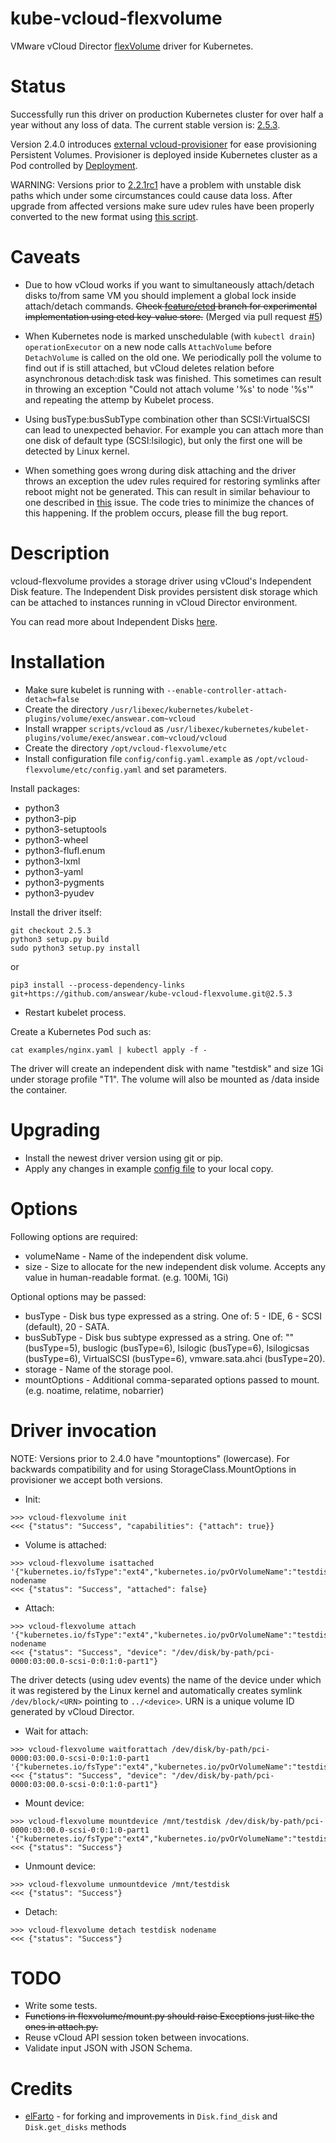 kube-vcloud-flexvolume
======================

VMware vCloud Director [flexVolume](https://kubernetes.io/docs/concepts/storage/volumes/#out-of-tree-volume-plugins)
driver for Kubernetes.


Status
======

Successfully run this driver on production Kubernetes cluster for over half a year without any loss of data.
The current stable version is: [2.5.3](../../releases/tag/2.5.3).

Version 2.4.0 introduces [external vcloud-provisioner](provisioner) for ease provisioning Persistent Volumes.
Provisioner is deployed inside Kubernetes cluster as a Pod controlled by [Deployment](provisioner/deployment).

WARNING: Versions prior to [2.2.1rc1](../../releases/tag/2.2.1rc1) have a problem with unstable disk paths which under some circumstances could cause data loss.
After upgrade from affected versions make sure udev rules have been properly converted to the new format using [this script](scripts/fix_udev_rules.sh).


Caveats
=======

*  Due to how vCloud works if you want to simultaneously attach/detach disks to/from same VM you should implement a global lock inside attach/detach commands. ~~Check [feature/etcd](../../tree/feature/etcd) branch for experimental implementation using etcd key-value store.~~ (Merged via pull request [#5](../../pr/5))

*  When Kubernetes node is marked unschedulable (with `kubectl drain`) `operationExecutor` on a new node calls `AttachVolume` before `DetachVolume` is called on the old one. We periodically poll the volume to find out if is still attached, but vCloud deletes relation before asynchronous detach:disk task was finished. This sometimes can result in throwing an exception "Could not attach volume '%s' to node '%s'" and repeating the attemp by Kubelet process.

*  Using busType:busSubType combination other than SCSI:VirtualSCSI can lead to unexpected behavior. For example you can attach more than one disk of default type (SCSI:lsilogic), but only the first one will be detected by Linux kernel.

*  When something goes wrong during disk attaching and the driver throws an exception the udev rules required for restoring symlinks after reboot might not be generated. This can result in similar behaviour to one described in [this](../../issues/7) issue. The code tries to minimize the chances of this happening. If the problem occurs, please fill the bug report.


Description
===========

vcloud-flexvolume provides a storage driver using vCloud's Independent Disk feature. The Independent Disk provides
persistent disk storage which can be attached to instances running in vCloud Director environment.

You can read more about Independent Disks [here](https://pubs.vmware.com/vcd-80/index.jsp?topic=/com.vmware.vcloud.api.sp.doc_90/GUID-ED825075-4278-486A-A1EB-FB47FE0226DA.html).


Installation
============

*  Make sure kubelet is running with `--enable-controller-attach-detach=false`
*  Create the directory `/usr/libexec/kubernetes/kubelet-plugins/volume/exec/answear.com~vcloud`
*  Install wrapper `scripts/vcloud` as `/usr/libexec/kubernetes/kubelet-plugins/volume/exec/answear.com~vcloud/vcloud`
*  Create the directory `/opt/vcloud-flexvolume/etc`
*  Install configuration file `config/config.yaml.example` as `/opt/vcloud-flexvolume/etc/config.yaml` and set parameters.

Install packages:

*  python3
*  python3-pip
*  python3-setuptools
*  python3-wheel
*  python3-flufl.enum
*  python3-lxml
*  python3-yaml
*  python3-pygments
*  python3-pyudev

Install the driver itself:

```
git checkout 2.5.3
python3 setup.py build
sudo python3 setup.py install
```

or

```
pip3 install --process-dependency-links git+https://github.com/answear/kube-vcloud-flexvolume.git@2.5.3
```

*  Restart kubelet process.

Create a Kubernetes Pod such as:

```
cat examples/nginx.yaml | kubectl apply -f -
```

The driver will create an independent disk with name "testdisk" and size 1Gi under storage profile "T1".
The volume will also be mounted as /data inside the container.


Upgrading
=========

*  Install the newest driver version using git or pip.
*  Apply any changes in example [config file](config/config.yaml.example) to your local copy.


Options
=======

Following options are required:

*  volumeName - Name of the independent disk volume.
*  size - Size to allocate for the new independent disk volume. Accepts any value in human-readable format. (e.g. 100Mi, 1Gi)

Optional options may be passed:

*  busType - Disk bus type expressed as a string. One of: 5 - IDE, 6 - SCSI (default), 20 - SATA.
*  busSubType - Disk bus subtype expressed as a string. One of: "" (busType=5), buslogic (busType=6), lsilogic (busType=6), lsilogicsas (busType=6), VirtualSCSI (busType=6), vmware.sata.ahci (busType=20).
*  storage - Name of the storage pool.
*  mountOptions - Additional comma-separated options passed to mount. (e.g. noatime, relatime, nobarrier)


Driver invocation
=================

NOTE: Versions prior to 2.4.0 have "mountoptions" (lowercase). For backwards compatibility and for using StorageClass.MountOptions in provisioner we accept both versions.

*  Init:

```
>>> vcloud-flexvolume init
<<< {"status": "Success", "capabilities": {"attach": true}}
```

*  Volume is attached:

```
>>> vcloud-flexvolume isattached '{"kubernetes.io/fsType":"ext4","kubernetes.io/pvOrVolumeName":"testdisk","kubernetes.io/readwrite":"rw","mountOptions":"relatime,nobarrier","size":"1Gi","storage":"T1","busType":6,"busSubType":"VirtualSCSI","volumeName":"testdisk"}' nodename
<<< {"status": "Success", "attached": false}
```

*  Attach:

```
>>> vcloud-flexvolume attach '{"kubernetes.io/fsType":"ext4","kubernetes.io/pvOrVolumeName":"testdisk","kubernetes.io/readwrite":"rw","mountOptions":"relatime,nobarrier","size":"1Gi","storage":"T1","busType":6,"busSubType":"VirtualSCSI","volumeName":"testdisk"}' nodename
<<< {"status": "Success", "device": "/dev/disk/by-path/pci-0000:03:00.0-scsi-0:0:1:0-part1"}
```

The driver detects (using udev events) the name of the device under which it was registered by the Linux kernel and automatically creates symlink `/dev/block/<URN>` pointing to `../<device>`.
URN is a unique volume ID generated by vCloud Director.

*  Wait for attach:

```
>>> vcloud-flexvolume waitforattach /dev/disk/by-path/pci-0000:03:00.0-scsi-0:0:1:0-part1 '{"kubernetes.io/fsType":"ext4","kubernetes.io/pvOrVolumeName":"testdisk","kubernetes.io/readwrite":"rw","mountOptions":"relatime,nobarrier","size":"1Gi","storage":"T1","busType":6,"busSubType":"VirtualSCSI","volumeName":"testdisk"}'
<<< {"status": "Success", "device": "/dev/disk/by-path/pci-0000:03:00.0-scsi-0:0:1:0-part1"}
```

*  Mount device:

```
>>> vcloud-flexvolume mountdevice /mnt/testdisk /dev/disk/by-path/pci-0000:03:00.0-scsi-0:0:1:0-part1 '{"kubernetes.io/fsType":"ext4","kubernetes.io/pvOrVolumeName":"testdisk","kubernetes.io/readwrite":"rw","mountOptions":"relatime,nobarrier","size":"1Gi","storage":"T1","busType":6,"busSubType":"VirtualSCSI","volumeName":"testdisk"}'
<<< {"status": "Success"}
```

*  Unmount device:

```
>>> vcloud-flexvolume unmountdevice /mnt/testdisk
<<< {"status": "Success"}
```

*  Detach:

```
>>> vcloud-flexvolume detach testdisk nodename
<<< {"status": "Success"}
```


TODO
====

*  Write some tests.
*  ~~Functions in flexvolume/mount.py should raise Exceptions just like the ones in attach.py.~~
*  Reuse vCloud API session token between invocations.
*  Validate input JSON with JSON Schema.


Credits
=======

 * [elFarto](https://github.com/elFarto) - for forking and improvements in `Disk.find_disk` and `Disk.get_disks` methods
